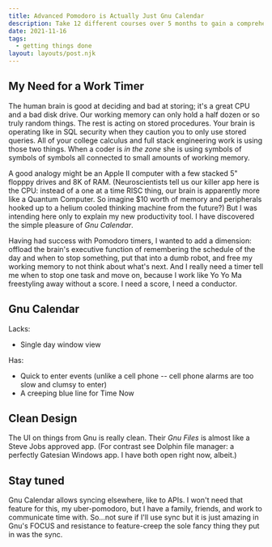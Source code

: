 ```yaml
---
title: Advanced Pomodoro is Actually Just Gnu Calendar
description: Take 12 different courses over 5 months to gain a comprehensive understanding of Drupal
date: 2021-11-16
tags:
  - getting things done
layout: layouts/post.njk
---
```


## My Need for a Work Timer

The human brain is good at deciding and bad at storing; it's a great CPU and a bad disk drive.  Our working memory can only hold a half dozen or so truly random things. The rest is acting on stored procedures. Your brain is operating like in SQL security when they caution you to only use stored queries.  All of your college calculus and full stack engineering work is using those two things. When a coder is *in the zone* she is using symbols of symbols of symbols all connected to small amounts of working memory.  

A good analogy might be an Apple II computer with a few stacked 5" flopppy drives and 8K of RAM. (Neuroscientists tell us our killer app here is the CPU: instead of a one at a time RISC thing, our brain is apparently more like a Quantum Computer. So imagine $10 worth of memory and peripherals hooked up to a helium cooled thinking machine from the future?) But I was intending here only to explain my new productivity tool.  I have discovered the simple pleasure of *Gnu Calendar*.  

Having had success with Pomodoro timers, I wanted to add a dimension: offload the brain's executive function of remembering the schedule of the day and when to stop something, put that into a dumb robot, and free my working memory to not think about what's next. And I really need a timer tell me when to stop one task and move on, because I work like Yo Yo Ma freestyling away without a score. I need a score, I need a conductor.  

## Gnu Calendar

Lacks:  

* Single day window view  

Has:  
* Quick to enter events (unlike a cell phone -- cell phone alarms are too slow and clumsy to enter)  
* A creeping blue line for Time Now

## Clean Design  

The UI on things from Gnu is really clean.  Their *Gnu Files* is almost like a Steve Jobs approved app.  (For contrast see Dolphin file manager: a perfectly Gatesian Windows app. I have both open right now, albeit.)   

## Stay tuned

Gnu Calendar allows syncing elsewhere, like to APIs. I won't need that feature for this, my uber-pomodoro, but I have a family, friends, and work to communicate time with. So...not sure if I'll use sync but it is just amazing in Gnu's FOCUS and resistance to feature-creep the sole fancy thing they put in was the sync.  